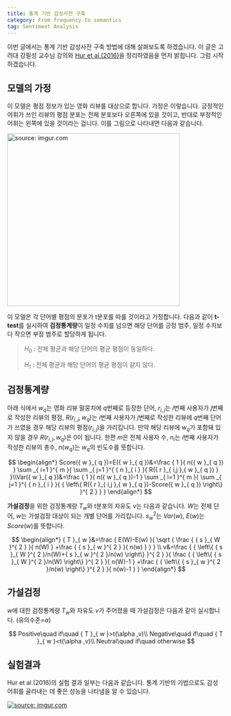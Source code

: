 ```yaml
---
title: 통계 기반 감성사전 구축
category: From frequency to semantics
tag: Sentiment Analysis
---
```


이번 글에서는 통계 기반 감성사전 구축 방법에 대해 살펴보도록 하겠습니다. 이 글은 고려대 강필성 교수님 강의와 [Hur et al.(2016)](http://ac.els-cdn.com/S0020025516306016/1-s2.0-S0020025516306016-main.pdf?_tid=78f198fe-5989-11e7-9811-00000aacb361&acdnat=1498383443_5601767d8c2a2f859323480fb98553e1)을 정리하였음을 먼저 밝힙니다. 그럼 시작하겠습니다.



## 모델의 가정

이 모델은 평점 정보가 있는 영화 리뷰를 대상으로 합니다. 가정은 이렇습니다. 긍정적인 어휘가 쓰인 리뷰의 평점 분포는 전체 분포보다 오른쪽에 있을 것이고, 반대로 부정적인 어휘는 왼쪽에 있을 것이라는 겁니다. 이를 그림으로 나타내면 다음과 같습니다.



<a href="http://imgur.com/2kdiYUf"><img src="http://i.imgur.com/2kdiYUf.png" width="400px" title="source: imgur.com" /></a>



이 모델은 각 단어별 평점의 분포가 t분포를 따를 것이라고 가정합니다. 다음과 같이 **t-test**를 실시하여 **검정통계량**이 일정 수치를 넘으면 해당 단어를 긍정 범주, 일정 수치보다 작으면 부정 범주로 할당하게 됩니다.

> $H_0$ : 전체 평균과 해당 단어의 평균 평점이 동일하다.
>
> $H_1$ : 전체 평균과 해당 단어의 평균 평점이 같지 않다.



## 검정통계량

아래 식에서 $w_q$는 영화 리뷰 말뭉치에 $q$번째로 등장한 단어, $r_{i,j}$는 $i$번째 사용자가 $j$번째로 작성한 리뷰의 평점, $R(r_{i,j},w_q)$는 $i$번째 사용자가 $j$번째로 작성한 리뷰에 $q$번째 단어가 쓰였을 경우 해당 리뷰의 평점($r_{i,j}$)을 가리킵니다. 만약 해당 리뷰에 $w_q$가 포함돼 있지 않을 경우 $R(r_{i,j},w_q)$은 0이 됩니다. 한편 $m$은 전체 사용자 수, $n_i$는 $i$번째 사용자가 작성한 리뷰의 총수, $n(w_q)$는 $w_q$의 빈도수를 뜻합니다.


$$
\begin{align*}
Score({ w }_{ q })=E({ w }_{ q })&=\frac { 1 }{ n({ w }_{ q }) } \sum _{ i=1 }^{ m }{ \sum _{ j=1 }^{ { n }_{ i } }{ R({ r }_{ i,j },{ w }_{ q }) }  }\\Var({ w }_{ q })&=\frac { 1 }{ n({ w }_{ q })-1 } \sum _{ i=1 }^{ m }{ \sum _{ j=1 }^{ { n }_{ i } }{ { \left\{ R({ r }_{ i,j },{ w }_{ q })-Score({ w }_{ q }) \right\}  }^{ 2 } }  }
\end{align*}
$$


**가설검정**을 위한 검정통계량 $T_w$와 t분포의 자유도 $v$는 다음과 같습니다. $W$는 전체 단어, $w$는 가설검정 대상이 되는 개별 단어를 가리킵니다. $s^2_w$는 $Var(w)$, $E(w)$는 $Score(w)$를 뜻합니다.


$$
\begin{align*}
{ T }_{ w }&=\frac { E(W)-E(w) }{ \sqrt { \frac { { s }_{ W }^{ 2 } }{ n(W) } +\frac { { s }_{ w }^{ 2 } }{ n(w) }  }  } \\ v&=\frac { { \left\{ { s }_{ W }^{ 2 }/n(W)+{ s }_{ w }^{ 2 }/n(w) \right\}  }^{ 2 } }{ \frac { { \left\{ { s }_{ W }^{ 2 }/n(W) \right\}  }^{ 2 } }{ n(W)-1 } +\frac { { \left\{ { s }_{ w }^{ 2 }/n(w) \right\}  }^{ 2 } }{ n(w)-1 }  }
\end{align*}
$$




## 가설검정

$w$에 대한 검정통계량 $T_w$와 자유도 $v$가 주어졌을 때 가설검정은 다음과 같이 실시합니다. (유의수준=$α$)


$$
Positive\quad if\quad { T }_{ w }>t(\alpha ,v)\\ Negative\quad if\quad { T }_{ w }<t(\alpha ,v)\\ Neutral\quad if\quad otherwise
$$


## 실험결과

Hur et al.(2016)의 실험 결과 일부는 다음과 같습니다. 통계 기반의 기법으로도 감성 어휘를 골라내는 데 좋은 성능을 나타냄을 알 수 있습니다.



<a href="http://imgur.com/jcrhIGI"><img src="http://i.imgur.com/jcrhIGI.png" title="source: imgur.com" /></a>



